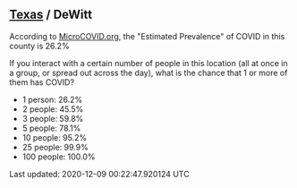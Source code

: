 
## [Texas](/united-states/texas) / DeWitt

According to [MicroCOVID.org](http://microcovid.org),
the "Estimated Prevalence" of COVID in this county is 26.2%

If you interact with a certain number of people in this location
(all at once in a group, or spread out across the day), what is the chance that
1 or more of them has COVID?

- 1 person: 26.2%
- 2 people: 45.5%
- 3 people: 59.8%
- 5 people: 78.1%
- 10 people: 95.2%
- 25 people: 99.9%
- 100 people: 100.0%

Last updated: 2020-12-09 00:22:47.920124 UTC
